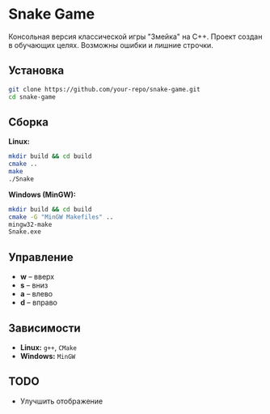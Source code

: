 # Snake Game

Консольная версия классической игры "Змейка" на C++. Проект создан в обучающих целях. Возможны ошибки и лишние строчки.

## Установка

```sh
git clone https://github.com/your-repo/snake-game.git
cd snake-game
```

## Сборка

**Linux:**

```sh
mkdir build && cd build
cmake ..
make
./Snake
```

**Windows (MinGW):**

```sh
mkdir build && cd build
cmake -G "MinGW Makefiles" ..
mingw32-make
Snake.exe
```

## Управление
- **w** – вверх
- **s** – вниз
- **a** – влево
- **d** – вправо

## Зависимости

- **Linux:** `g++`, `CMake`
- **Windows:** `MinGW`

## TODO
- Улучшить отображение
